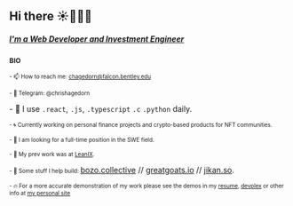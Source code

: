 ## Hi there ☀️👨🏻‍💻

##### **[I'm a Web Developer and Investment Engineer](https://www.chrishagedorn.dev/)**


<span style="font-size: 12px; font-weight: bold;">BIO</span>

<span style="font-size: 10px;">- 📫 How to reach me: chagedorn@falcon.bentley.edu</span>

<span style="font-size:10px;">- 💬 Telegram: @chrishagedorn</span>

<span style="font-size10px;">- 🤖 I use 
<code>.react</code>,
<code>.js</code>,
<code>.typescript</code>
<code>.c</code>
<code>.python</code> daily.
</span>

<span style="font-size:10px;">- 🌀 Currently working on personal finance projects and crypto-based products for NFT communities.

<span style="font-size:10px;">- 🤝 I am looking for a full-time position in the SWE field.

  <span style="font-size:10px;">- 🥥 My prev work was at [LeanIX](https://www.leanix.net/).

<span style="font-size:10px;">- 🚧 Some stuff I help build: </span>[bozo.collective](https://www.bozolist.app/) // [greatgoats.io](https://www.greatgoats.io/) // [jikan.so](https://pre-evolve.jikan.so/).  

<span style="font-size:10px;">- 🔥 For a more accurate demonstration of my work please see the demos in my [resume](https://www.chrishagedorn.dev/resume.pdf), [devplex](https://devplex.org/) or other info at [my personal site](https://www.chrishagedorn.dev/)</span>
